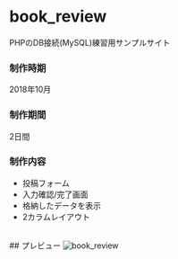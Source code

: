 # book_review
PHPのDB接続(MySQL)練習用サンプルサイト
<br>
### 制作時期
2018年10月
<br>
### 制作期間
2日間
<br>
### 制作内容
<ul>
  <li>投稿フォーム</li>
  <li>入力確認/完了画面</li>
  <li>格納したデータを表示</li>
  <li>2カラムレイアウト</li>
</ul>
<br>
## プレビュー
<img src="https://user-images.githubusercontent.com/43476091/48669202-a0074500-eb42-11e8-96d3-dd40733d3092.png" alt="book_review">
